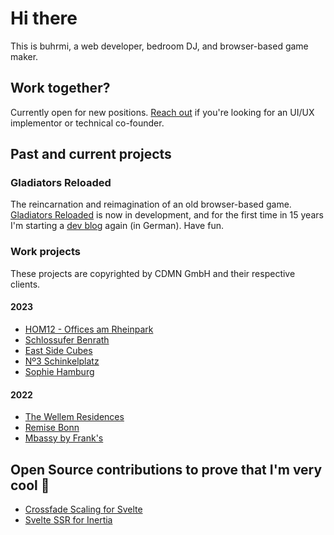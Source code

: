 # Hi there

This is buhrmi, a web developer, bedroom DJ, and browser-based game maker. 

## Work together?

Currently open for new positions. [Reach out](mailto:buhrmi@gmail.com) if you're looking for an UI/UX implementor or technical co-founder.

## Past and current projects

### Gladiators Reloaded

The reincarnation and reimagination of an old browser-based game. [Gladiators Reloaded](https://gladi.buhrmi.de) is now in development, and for the first time in 15 years I'm starting a [dev blog](https://gladi.buhrmi.de/blog) again (in German). Have fun.

### Work projects

These projects are copyrighted by CDMN GmbH and their respective clients.

#### 2023

- [HOM12 - Offices am Rheinpark](https://www.hom12.de)
- [Schlossufer Benrath](https://www.schlossufer-benrath.de)
- [East Side Cubes](https://www.east-side-cubes.de)
- [Nº3 Schinkelplatz](https://no3-schinkelplatz.cdmn.de/en)
- [Sophie Hamburg](https://sophie.hamburg)

#### 2022

- [The Wellem Residences](https://www.thewellemresidences.com)
- [Remise Bonn](https://www.remise-bonn.de)
- [Mbassy by Frank's](https://www.mbassybyfranks.com)

## Open Source contributions to prove that I'm very cool 🫠

- [Crossfade Scaling for Svelte](https://github.com/sveltejs/svelte/pull/3175)
- [Svelte SSR for Inertia](https://github.com/inertiajs/inertia/pull/1349)

